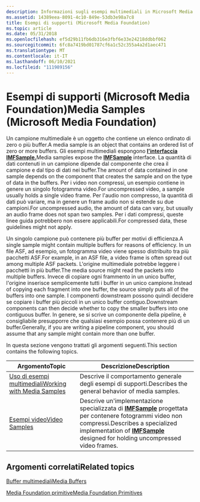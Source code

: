 ```yaml
---
description: Informazioni sugli esempi multimediali in Microsoft Media Foundation. Un campione multimediale è un oggetto che contiene un elenco ordinato di zero o più buffer.
ms.assetid: 14389eea-8091-4c10-849e-53db3e98a7c8
title: Esempi di supporti (Microsoft Media Foundation)
ms.topic: article
ms.date: 05/31/2018
ms.openlocfilehash: ef5d29b11fb6db316e3fbf6e33e24218ddbbf062
ms.sourcegitcommit: 6fc8a7419bd01787cf6a1c52c355a4a2d1aec471
ms.translationtype: MT
ms.contentlocale: it-IT
ms.lasthandoff: 06/10/2021
ms.locfileid: "111989156"
---
```

# <a name="media-samples-microsoft-media-foundation"></a><span data-ttu-id="1871d-104">Esempi di supporti (Microsoft Media Foundation)</span><span class="sxs-lookup"><span data-stu-id="1871d-104">Media Samples (Microsoft Media Foundation)</span></span>

<span data-ttu-id="1871d-105">Un campione multimediale è un oggetto che contiene un elenco ordinato di zero o più buffer.</span><span class="sxs-lookup"><span data-stu-id="1871d-105">A media sample is an object that contains an ordered list of zero or more buffers.</span></span> <span data-ttu-id="1871d-106">Gli esempi multimediali espongono [**l'interfaccia IMFSample.**](/windows/desktop/api/mfobjects/nn-mfobjects-imfsample)</span><span class="sxs-lookup"><span data-stu-id="1871d-106">Media samples expose the [**IMFSample**](/windows/desktop/api/mfobjects/nn-mfobjects-imfsample) interface.</span></span> <span data-ttu-id="1871d-107">La quantità di dati contenuti in un campione dipende dal componente che crea il campione e dal tipo di dati nei buffer.</span><span class="sxs-lookup"><span data-stu-id="1871d-107">The amount of data contained in one sample depends on the component that creates the sample and on the type of data in the buffers.</span></span> <span data-ttu-id="1871d-108">Per i video non compressi, un esempio contiene in genere un singolo fotogramma video.</span><span class="sxs-lookup"><span data-stu-id="1871d-108">For uncompressed video, a sample usually holds a single video frame.</span></span> <span data-ttu-id="1871d-109">Per l'audio non compresso, la quantità di dati può variare, ma in genere un frame audio non si estende su due campioni.</span><span class="sxs-lookup"><span data-stu-id="1871d-109">For uncompressed audio, the amount of data can vary, but usually an audio frame does not span two samples.</span></span> <span data-ttu-id="1871d-110">Per i dati compressi, queste linee guida potrebbero non essere applicabili.</span><span class="sxs-lookup"><span data-stu-id="1871d-110">For compressed data, these guidelines might not apply.</span></span>

<span data-ttu-id="1871d-111">Un singolo campione può contenere più buffer per motivi di efficienza.</span><span class="sxs-lookup"><span data-stu-id="1871d-111">A single sample might contain multiple buffers for reasons of efficiency.</span></span> <span data-ttu-id="1871d-112">In un file ASF, ad esempio, un fotogramma video viene spesso distribuito tra più pacchetti ASF.</span><span class="sxs-lookup"><span data-stu-id="1871d-112">For example, in an ASF file, a video frame is often spread out among multiple ASF packets.</span></span> <span data-ttu-id="1871d-113">L'origine multimediale potrebbe leggere i pacchetti in più buffer.</span><span class="sxs-lookup"><span data-stu-id="1871d-113">The media source might read the packets into multiple buffers.</span></span> <span data-ttu-id="1871d-114">Invece di copiare ogni frammento in un unico buffer, l'origine inserisce semplicemente tutti i buffer in un unico campione.</span><span class="sxs-lookup"><span data-stu-id="1871d-114">Instead of copying each fragment into one buffer, the source simply puts all of the buffers into one sample.</span></span> <span data-ttu-id="1871d-115">I componenti downstream possono quindi decidere se copiare i buffer più piccoli in un unico buffer contiguo.</span><span class="sxs-lookup"><span data-stu-id="1871d-115">Downstream components can then decide whether to copy the smaller buffers into one contiguous buffer.</span></span> <span data-ttu-id="1871d-116">In genere, se si scrive un componente della pipeline, è consigliabile presupporre che qualsiasi esempio possa contenere più di un buffer.</span><span class="sxs-lookup"><span data-stu-id="1871d-116">Generally, if you are writing a pipeline component, you should assume that any sample might contain more than one buffer.</span></span>

<span data-ttu-id="1871d-117">In questa sezione vengono trattati gli argomenti seguenti.</span><span class="sxs-lookup"><span data-stu-id="1871d-117">This section contains the following topics.</span></span>



| <span data-ttu-id="1871d-118">Argomento</span><span class="sxs-lookup"><span data-stu-id="1871d-118">Topic</span></span>                                                        | <span data-ttu-id="1871d-119">Descrizione</span><span class="sxs-lookup"><span data-stu-id="1871d-119">Description</span></span>                                                                                                              |
|--------------------------------------------------------------|--------------------------------------------------------------------------------------------------------------------------|
| [<span data-ttu-id="1871d-120">Uso di esempi multimediali</span><span class="sxs-lookup"><span data-stu-id="1871d-120">Working with Media Samples</span></span>](working-with-media-samples.md) | <span data-ttu-id="1871d-121">Descrive il comportamento generale degli esempi di supporti.</span><span class="sxs-lookup"><span data-stu-id="1871d-121">Describes the general behavior of media samples.</span></span>                                                                         |
| [<span data-ttu-id="1871d-122">Esempi video</span><span class="sxs-lookup"><span data-stu-id="1871d-122">Video Samples</span></span>](video-samples.md)                           | <span data-ttu-id="1871d-123">Descrive un'implementazione specializzata di [**IMFSample**](/windows/desktop/api/mfobjects/nn-mfobjects-imfsample) progettata per contenere fotogrammi video non compressi.</span><span class="sxs-lookup"><span data-stu-id="1871d-123">Describes a specialized implementation of [**IMFSample**](/windows/desktop/api/mfobjects/nn-mfobjects-imfsample) designed for holding uncompressed video frames.</span></span> |



 

## <a name="related-topics"></a><span data-ttu-id="1871d-124">Argomenti correlati</span><span class="sxs-lookup"><span data-stu-id="1871d-124">Related topics</span></span>

<dl> <dt>

[<span data-ttu-id="1871d-125">Buffer multimediali</span><span class="sxs-lookup"><span data-stu-id="1871d-125">Media Buffers</span></span>](media-buffers.md)
</dt> <dt>

[<span data-ttu-id="1871d-126">Media Foundation primitive</span><span class="sxs-lookup"><span data-stu-id="1871d-126">Media Foundation Primitives</span></span>](media-foundation-primitives.md)
</dt> </dl>

 

 



